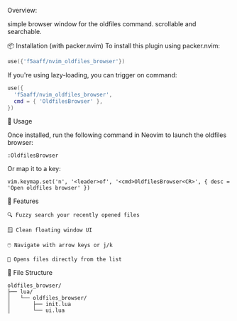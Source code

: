 Overview:

simple browser window for the oldfiles command. scrollable and searchable.

📦 Installation (with packer.nvim)
To install this plugin using packer.nvim:
```lua
use({'f5aaff/nvim_oldfiles_browser'})
```
If you're using lazy-loading, you can trigger on command:
```lua
use({
  'f5aaff/nvim_oldfiles_browser',
  cmd = { 'OldfilesBrowser' },
})
```
🚀 Usage

Once installed, run the following command in Neovim to launch the oldfiles browser:
```
:OldfilesBrowser
```
Or map it to a key:
```
vim.keymap.set('n', '<leader>of', '<cmd>OldfilesBrowser<CR>', { desc = 'Open oldfiles browser' })
```
🔧 Features

    🔍 Fuzzy search your recently opened files

    🪟 Clean floating window UI

    🖱️ Navigate with arrow keys or j/k

    📁 Opens files directly from the list

📁 File Structure
```
oldfiles_browser/
├── lua/
│   └── oldfiles_browser/
│       ├── init.lua
│       └── ui.lua
```
